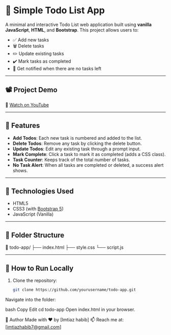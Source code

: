 # 📝 Simple Todo List App

A minimal and interactive Todo List web application built using **vanilla JavaScript**, **HTML**, and **Bootstrap**. This project allows users to:

- ✅ Add new tasks
- 🗑️ Delete tasks
- ✏️ Update existing tasks
- ✔️ Mark tasks as completed
- 🎉 Get notified when there are no tasks left

---

## 📽️ Project Demo

🎥 [Watch on YouTube](https://www.youtube.com/watch?v=Nv4wfyvX68M)

---

## 🔧 Features

- **Add Todos**: Each new task is numbered and added to the list.
- **Delete Todos**: Remove any task by clicking the delete button.
- **Update Todos**: Edit any existing task through a prompt input.
- **Mark Complete**: Click a task to mark it as completed (adds a CSS class).
- **Task Counter**: Keeps track of the total number of tasks.
- **No Task Alert**: When all tasks are completed or deleted, a success alert shows.

---

## 🚀 Technologies Used

- HTML5
- CSS3 (with [Bootstrap 5](https://getbootstrap.com/))
- JavaScript (Vanilla)

---

## 📂 Folder Structure
📁 todo-app/
├── index.html
├── style.css
└── script.js

---

## 🧪 How to Run Locally

1. Clone the repository:
   ```bash
   git clone https://github.com/yourusername/todo-app.git
Navigate into the folder:

bash
Copy
Edit
cd todo-app
Open index.html in your browser.

🙌 Author
Made with ❤️ by [Imtiaz habib]
📫 Reach me at: [imtiazhabib7@gmail.com]
